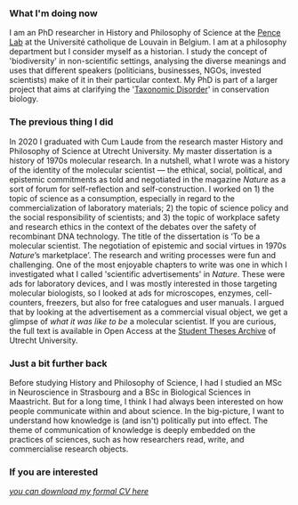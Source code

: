  
### What I'm doing now
I am an PhD researcher in History and Philosophy of Science at the [Pence Lab](https://pencelab.be/) at the Université catholique de Louvain in Belgium. I am at a philosophy department but I consider myself as a historian. I study the concept of 'biodiversity' in non-scientific settings, analysing the diverse meanings and uses that different speakers (politicians, businesses, NGOs, invested scientists) make of it in their particular context. My PhD is part of a larger project that aims at clarifying the '[Taxonomic Disorder](https://blog.pencelab.be/2021/mapping-and-responding-to-taxonomic-disorder/)' in conservation biology.  
  
### The previous thing I did
In 2020 I graduated with Cum Laude from the research master History and Philosophy of Science at Utrecht University. My master dissertation is a history of 1970s molecular research. In a nutshell, what I wrote was a history of the identity of the molecular scientist — the ethical, social, political, and epistemic commitments as told and negotiated in the magazine _Nature_ as a sort of forum for self-reflection and self-construction. I worked on 1) the topic of science as a consumption, especially in regard to the commercialization of laboratory materials; 2) the topic of science policy and the social responsibility of scientists; and 3) the topic of workplace safety and research ethics in the context of the debates over the safety of recombinant DNA technology. The title of the dissertation is ‘To be a molecular scientist. The negotiation of epistemic and social virtues in 1970s _Nature_’s marketplace’. The research and writing processes were fun and challenging. One of the most enjoyable chapters to write was one in which I investigated what I called 'scientific advertisements' in _Nature_. These were ads for laboratory devices, and I was mostly interested in those targeting molecular biologists, so I looked at ads for microscopes, enzymes, cell-counters, freezers, but also for free catalogues and user manuals. I argued that by looking at the advertisement as a commercial visual object, we get a glimpse of _what it was like to be_ a molecular scientist. If you are curious, the full text is available in Open Access at the [Student Theses Archive](https://dspace.library.uu.nl/handle/1874/400784) of Utrecht University.  
  
### Just a bit further back
Before studying History and Philosophy of Science, I had I studied an MSc in Neuroscience in Strasbourg and a BSc in Biological Sciences in Maastricht. But for a long time, I think I had always been interested on how people communicate within and about science. In the big-picture, I want to understand how knowledge is (and isn't) politically put into effect. The theme of communication of knowledge is deeply embedded on the practices of sciences, such as how researchers read, write, and commercialise research objects.  
  
  
### If you are interested
_[you can download my formal CV here](https://github.com/oliviodare/CV/blob/main/BautistaPerpinya_CV.pdf)_
